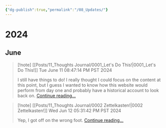 ```yaml
---
{"dg-publish":true,"permalink":"/08_Updates/"}
---
```


# 2024 
## June

> [!note] [[Posts/11_Thoughts Journal/0001_Let's Do This!\|0001_Let's Do This!]]
> Tue June 11 08:47:14 PM PST 2O24 
> 
> I still have things to do! I really thought I could focus on the content at this point, but I guess I wanted to know how this website would perform from day one and probably have a historical account to look back on. [Continue reading...](https://circumscribedman.xyz/posts/11-thoughts-journal/0001-let-s-do-this/)

> [!note] [[Posts/11_Thoughts Journal/0002 Zettelkasten!\|0002 Zettelkasten!]]
> Wed Jun 12 05:31:42 PM PST 2024
> 
> Yep, I got off on the wrong foot. [Continue reading...](https://circumscribedman.xyz/posts/11-thoughts-journal/0001-let-s-do-this/)






